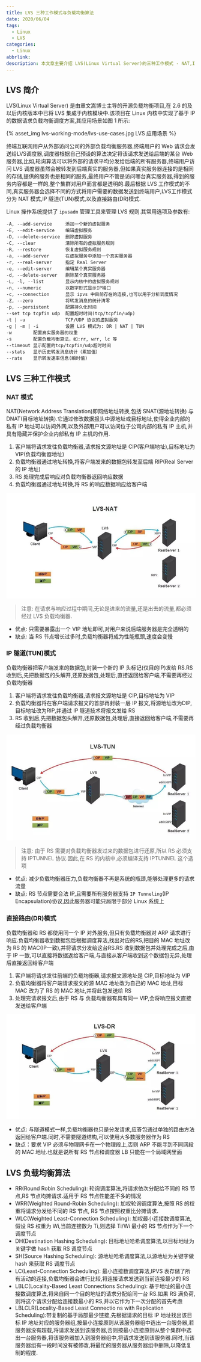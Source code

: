 ```yaml
---
title: LVS 三种工作模式与负载均衡算法
date: 2020/06/04
tags:
  - Linux
  - LVS
categories:
  - Linux
abbrlink: 
description: 本文章主要介绍 LVS(Linux Virtual Server)的三种工作模式 - NAT,IP 隧道,直接路由(Direct Routing),并简述了三中工作模式的优缺点.后面介绍了 LVS 支持的负载均衡算法
---
```


## LVS 简介

LVS(Linux Virtual Server) 是由章文嵩博士主导的开源负载均衡项目,在 2.6 的及以后内核版本中已将 LVS 集成于内核模块中.该项目在 Linux 内核中实现了基于 IP 的数据请求负载均衡调度方案,其应用场景如图 1 所示:

{% asset_img lvs-working-mode/lvs-use-cases.jpg LVS 应用场景 %}

终端互联网用户从外部访问公司的外部负载均衡服务器,终端用户的 Web 请求会发送给LVS调度器,调度器根据自己预设的算法决定将该请求发送给后端的某台 Web 服务器,比如,轮询算法可以将外部的请求平均分发给后端的所有服务器,终端用户访问 LVS 调度器虽然会被转发到后端真实的服务器,但如果真实服务器连接的是相同的存储,提供的服务也是相同的服务,最终用户不管是访问哪台真实服务器,得到的服务内容都是一样的,整个集群对用户而言都是透明的.最后根据 LVS 工作模式的不同,真实服务器会选择不同的方式将用户需要的数据发送到终端用户,LVS工作模式分为 NAT 模式,IP 隧道(TUN)模式,以及直接路由(DR)模式.

Linux 操作系统提供了 `ipvsadm` 管理工具来管理 LVS 规则.其常用选项及参数有:

```text
-A, --add-service     添加一个新的虚拟服务
-E, --edit-service    编辑虚拟服务
-D, --delete-service  删除虚拟服务
-C, --clear           清除所有的虚拟服务规则
-R, --restore         恢复虚拟服务规则
-a, --add-server      在虚拟服务中添加一个真实服务器
-r, --real-server     指定 Real Server
-e, --edit-server     编辑某个真实服务器
-d, --delete-server   删除某个真实服务器
-L, -l, --list        显示内核中的虚拟服务规则
-n, --numeric         以数字形式显示IP端口
-c, --connection      显示 ipvs 中目前存在的连接,也可以用于分析调度情况
-Z, --zero            将转发消息的统计清零
-p, --persistent      配置持久化时间
--set tcp tcpfin udp  配置超时时间(tcp/tcpfin/udp)
-t | -u               TCP/UDP 协议的虚拟服务
-g | -m | -i          设置 LVS 模式为: DR | NAT | TUN
-w        配置真实服务器的权重
-s        配置负载均衡算法，如:rr, wrr, lc 等
--timeout 显示配置的tcp/tcpfin/udp超时时间
--stats   显示历史转发消息统计（累加值）
--rate    显示转发速率信息(瞬时值)
```

## LVS 三种工作模式

### NAT 模式

NAT(Network Address Translation)即网络地址转换,包括 SNAT(源地址转换) 与 DNAT(目标地址转换).它通过修改数据报头中源地址或目标地址,使得企业内部的私有 IP 地址可以访问外网,以及外部用户可以访问位于公司内部的私有 IP 主机,并具有隐藏并保护企业内部私有 IP 主机的作用.

1. 客户端将请求发往负载均衡器,请求报文源地址是 CIP(客户端地址),目标地址为 VIP(负载均衡器地址)
2. 负载均衡器通过地址转换,将客户端发来的数据包转发至后端 RIP(Real Server 的 IP 地址)
3. RS 处理完成后响应对负载均衡器返回响应数据
4. 负载均衡器通过地址转换,将 RS 的响应数据响应给客户端

![LVS NAT](https://raw.githubusercontent.com/hulining/hulining.github.io/hexo/source/_posts/lvs-working-mode/lvs-NAT.jpg)

> 注意: 在请求与响应过程中期间,无论是进来的流量,还是出去的流量,都必须经过 LVS 负载均衡器.

- 优点: 只需要暴露出一个 VIP 地址即可,对用户来说后端服务器是完全透明的
- 缺点: 当 RS 节点增长过多时,负载均衡器将成为性能瓶颈,速度会变慢

### IP 隧道(TUN)模式

负载均衡器把客户端发来的数据包,封装一个新的 IP 头标记(仅目的IP)发给 RS.RS 收到后,先把数据包的头解开,还原数据包,处理后,直接返回给客户端,不需要再经过负载均衡器

1. 客户端将请求发往负载均衡器,请求报文源地址是 CIP,目标地址为 VIP
2. 负载均衡器将在客户端请求报文的首部再封装一层 IP 报文,将源地址改为DIP,目标地址改为RIP,并通过 IP 隧道技术将报文发给 RS
3. RS 收到后,先把数据包头解开,还原数据包,处理后,直接返回给客户端,不需要再经过负载均衡器

![LVS TUN](https://raw.githubusercontent.com/hulining/hulining.github.io/hexo/source/_posts/lvs-working-mode/lvs-TUN.jpg)

> 注意: 由于 RS 需要对负载均衡器发过来的数据包进行还原,所以 RS 必须支持 IPTUNNEL 协议.因此,在 RS 的内核中,必须编译支持 IPTUNNEL 这个选项

- 优点: 减少负载均衡器压力,负载均衡器不再是系统的瓶颈,能够处理更多的请求流量
- 缺点: RS 节点需要合法 IP,且需要所有服务器支持 `IP Tunneling`(IP Encapsulation)协议,因此服务器可能只局限于部分 Linux 系统上

### 直接路由(DR)模式

负载均衡器和 RS 都使用同一个 IP 对外服务,但只有负载均衡器对 ARP 请求进行响应.负载均衡器收到数据包后根据调度算法,找出对应的RS,把目的 MAC 地址改为 RS 的 MAC(IP一致),并将请求分发给这台RS.RS 收到数据包并处理完成之后,由于 IP 一致,可以直接将数据返给客户端,与直接从客户端收到这个数据包无异,处理后直接返回给客户端

1. 客户端将请求发往前端的负载均衡器,请求报文源地址是 CIP,目标地址为 VIP
2. 负载均衡器将客户端请求报文的源 MAC 地址改为自己的 MAC 地址,目标 MAC 改为了 RS 的 MAC 地址,并将此包发送给 RS
3. 处理完请求报文后,由于 RS 与 负载均衡器有具有同一 VIP,会将响应报文直接发送给客户端

![LVS DR](https://raw.githubusercontent.com/hulining/hulining.github.io/hexo/source/_posts/lvs-working-mode/lvs-DR.jpg)

- 优点: 与隧道模式一样,负载均衡器也只是分发请求,应答包通过单独的路由方法返回给客户端.同时,不需要隧道结构,可以使用大多数服务器作为 RS
- 缺点：要求 VIP 必须与物理网卡在一个物理段上,否则 ARP 不能寻到不同网段的 MAC 地址.也就是说所有 RS 节点和调度器 LB 只能在一个局域网里面

## LVS 负载均衡算法

- RR(Round Robin Scheduling): 轮询调度算法,将请求依次分配给不同的 RS 节点,RS 节点均摊请求.适用于 RS 节点性能差不多的情况
- WRR(Weighted Round-Robin Scheduling): 加权轮询调度算法,按照 RS 的权重将请求分发给不同的 RS 节点, RS 节点按照权重比分摊请求.
- WLC(Weighted Least-Connection Scheduling): 加权最小连接数调度算法, 假设 RS 权重为 Wi,当前连接数为 Ti,则选择 Ti/Wi 最小的 RS 节点作为下一个调度节点
- DH(Destination Hashing Scheduling): 目标地址哈希调度算法,以目标地址为关键字做 hash 获取 RS 调度节点
- SH(Source Hashing Scheduling): 源地址哈希调度算法,以源地址为关键字做 hash 来获取 RS 调度节点
- LC(Least-Connection Scheduling): 最小连接数调度算法,IPVS 表存储了所有活动的连接,负载均衡器会进行比较,将连接请求发送到当前连接最少的 RS
- LBLC(Locality-Based Least Connections Scheduling): 基于地址的最小连接数调度算法,将来自同一个目的地址的请求分配给同一台 RS.如果 RS 满负荷,则将这个请求分配给连接数最小的 RS,并以它作为下一次分配的首先考虑
- LBLCLR(Locality-Based Least Connectio ns with Replication Scheduling):带复制的基于局部最少链接,先根据请求的目标 IP 地址找出该目标 IP 地址对应的服务器组,按最小连接原则从该服务器组中选出一台服务器,若服务器没有超载,将请求发送到该服务器,否则按最小连接原则从整个集群中选出一台服务器,将该服务器加入到服务器组中,将请求发送到该服务器.同时,当该服务器组有一段时间没有被修改,将最忙的服务器从服务器组中删除,以降低复制的程度.
